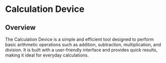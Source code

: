 # Calculation Device

## Overview

The Calculation Device is a simple and efficient tool designed to perform basic arithmetic operations such as addition, subtraction, multiplication, and division. It is built with a user-friendly interface and provides quick results, making it ideal for everyday calculations.